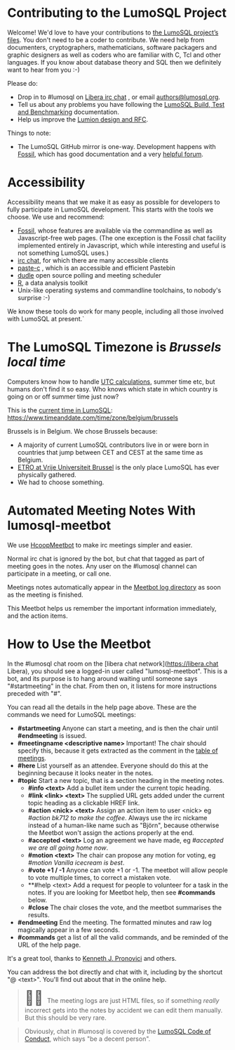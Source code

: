 <!-- Copyright 2022 The LumoSQL Authors, see LICENSES/MIT -->

<!-- SPDX-License-Identifier: MIT -->
<!-- SPDX-FileCopyrightText: 2022 The LumoSQL Authors -->
<!-- SPDX-ArtifactOfProjectName: LumoSQL -->
<!-- SPDX-FileType: Documentation -->
<!-- SPDX-FileComment: Original by Dan Shearer, December 2019 -->

<!-- toc -->

# Contributing to the LumoSQL Project

Welcome! We'd love to have your contributions to [the LumoSQL
project’s files][home]. You don't need to be a coder to contribute.
We need help from documenters, cryptographers, mathematicians,
software packagers and graphic designers as well as coders who are
familiar with C, Tcl and other languages. If you know about database
theory and SQL then we definitely want to hear from you :-)

Please do:

* Drop in to #lumosql on [Libera irc chat][libera] , or email [authors@lumosql.org](mailto://authors@lumosql.org).
* Tell us about any problems you have following the [LumoSQL Build, Test and Benchmarking][testbuild] documentation.
* Help us improve the [Lumion design and RFC][lumions].

Things to note:

* The LumoSQL GitHub mirror is one-way. Development happens with [Fossil], which has good documentation and a very [helpful forum][ffor].

# Accessibility

Accessibility means that we make it as easy as possible for
developers to fully participate in LumoSQL development. This starts
with the tools we choose. We use and recommend:

* [Fossil], whose features are available via the commandline as well
  as Javascript-free web pages. (The one exception is the Fossil chat
facility implemented entirely in Javascript, which while interesting
and useful is not something LumoSQL uses.)
* [irc chat][libera], for which there are many accessible clients
* [paste-c](http://paste.c-net.org/) , which is an accessible and
  efficient Pastebin
* [dudle](https://dud-poll.inf.tu-dresden.de/) open source polling and meeting scheduler
* [R](https://www.r-project.org/), a data analysis toolkit
* Unix-like operating systems and commandline toolchains, to nobody's
  surprise :-)

We know these tools do work for many people, including all those
involved with LumoSQL at present.`

# The LumoSQL Timezone is *Brussels local time*

Computers know how to handle [UTC calculations](https://www.utctime.net/utc-time-zone-converter), summer time
etc, but humans don't find it so easy. Who knows which state in which country
is going on or off summer time just now? 

This is the [current time in LumoSQL](https://www.timeanddate.com/time/zone/belgium/brussels): https://www.timeanddate.com/time/zone/belgium/brussels

Brussels is in Belgium. We chose Brussels because:

* A majority of current LumoSQL contributors live in or were born in countries that jump between CET and CEST at the same time as Belgium.
* [ETRO at Vrije Universiteit Brussel](http://www.etrovub.be/) is the only place LumoSQL has ever physically gathered.
* We had to choose something.


[home]: https://lumosql.org/src/lumosql
[testbuild]: doc/lumo-build-benchmark.md
[Fossil]: https://fossil-scm.org/
[ffor]:   https://fossil-scm.org/forum/
[lumions]: doc/rfc/README.md
[libera]: https://libera.chat/


# Automated Meeting Notes With lumosql-meetbot

We use [HcoopMeetbot](https://hcoop-meetbot.readthedocs.io) to make irc meetings simpler and easier.

Normal irc chat is ignored by the bot, but chat that tagged as part of meeting
goes in the notes. Any user on the #lumosql channel can participate in a
meeting, or call one.

Meetings notes automatically appear in the [Meetbot log directory](https://lumosql.org/meetings) as soon as 
the meeting is finished.

This Meetbot helps us remember the important information immediately, and the action items.

# How to Use the Meetbot

In the #lumosql chat room on the [libera chat network](https://libera.chat Libera), you should see a logged-in user
called "lumosql-meetbot". This is a bot, and its purpose is to hang around waiting until someone
says "#startmeeting" in the chat. From then on, it listens for more instructions preceded with "#".

You can read all the details in the help page above. These are the commands we need for LumoSQL meetings:

* **#startmeeting**            Anyone can start a meeting, and is then the chair until **#endmeeting** is issued.
* **#meetingname \<descriptive name\>**             Important! The chair should specify this, because it gets extracted as the comment in the [table of meetings](https://lumosql.org/meetings).
* **#here**                    List yourself as an attendee. Everyone should do this at the beginning because it looks neater in the notes.
* **#topic**                   Start a new topic, that is a section heading in the meeting notes.
  * **#info \<text\>**           Add a bullet item under the current topic heading.
  * **#link \<link\> \<text\>**    The supplied URL gets added under the current topic heading as a clickable HREF link.
  * **#action \<nick\> \<text\>**  Assign an action item to user \<nick\> eg *#action bk712 to make the coffee*. Always use the irc nickame instead of a human-like name such as "Björn", because otherwise the Meetbot won't assign the actions properly at the end.
  * **#accepted \<text\>**       Log an agreement we have made, eg *#accepted we are all going home now*.
  * **#motion \<text\>**         The chair can propose any motion for voting, eg *#motion Vanilla icecream is best*.
  * **#vote +1 / -1**          Anyone can vote +1 or -1. The meetbot will allow people to vote multiple times, to correct a mistaken vote.
  * **#help \<text\>           Add a request for people to volunteer for a task in the notes. If you are looking for Meetbot help, then see **#commands** below.
  * **#close**                 The chair closes the vote, and the meetbot summarises the results.
* **#endmeeting**              End the meeting. The formatted minutes and raw log magically appear in a few seconds.
* **#commands**          get a list of all the valid commands, and be reminded of the URL of the help page.

It's a great tool, thanks to [Kenneth J. Pronovici](https://github.com/pronovic) and others.

You can address the bot directly and chat with it, including by the shortcut "@ \<text\>". You'll find out about that in the online help.

> <font size="6"> &#9757;&#127998; </font> The meeting logs are just HTML files, so if something *really* incorrect gets into the notes by accident we can edit them manually. But this should be very rare.

>    Obviously, chat in #lumosql is covered by the [LumoSQL Code of Conduct](./CODE-OF-CONDUCT.md), which says "be a decent person".



